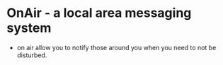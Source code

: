 # OnAir - a local area messaging system

* on air allow you to notify those around you when you need to not be disturbed.
